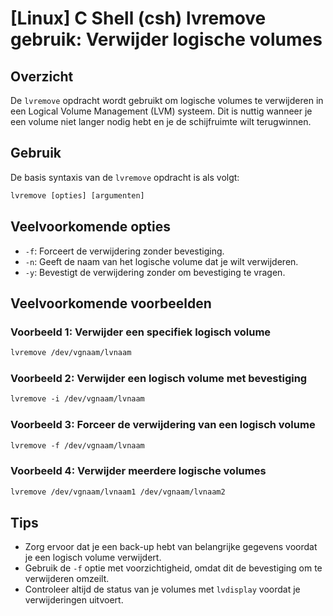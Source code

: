 # [Linux] C Shell (csh) lvremove gebruik: Verwijder logische volumes

## Overzicht
De `lvremove` opdracht wordt gebruikt om logische volumes te verwijderen in een Logical Volume Management (LVM) systeem. Dit is nuttig wanneer je een volume niet langer nodig hebt en je de schijfruimte wilt terugwinnen.

## Gebruik
De basis syntaxis van de `lvremove` opdracht is als volgt:

```csh
lvremove [opties] [argumenten]
```

## Veelvoorkomende opties
- `-f`: Forceert de verwijdering zonder bevestiging.
- `-n`: Geeft de naam van het logische volume dat je wilt verwijderen.
- `-y`: Bevestigt de verwijdering zonder om bevestiging te vragen.

## Veelvoorkomende voorbeelden

### Voorbeeld 1: Verwijder een specifiek logisch volume
```csh
lvremove /dev/vgnaam/lvnaam
```

### Voorbeeld 2: Verwijder een logisch volume met bevestiging
```csh
lvremove -i /dev/vgnaam/lvnaam
```

### Voorbeeld 3: Forceer de verwijdering van een logisch volume
```csh
lvremove -f /dev/vgnaam/lvnaam
```

### Voorbeeld 4: Verwijder meerdere logische volumes
```csh
lvremove /dev/vgnaam/lvnaam1 /dev/vgnaam/lvnaam2
```

## Tips
- Zorg ervoor dat je een back-up hebt van belangrijke gegevens voordat je een logisch volume verwijdert.
- Gebruik de `-f` optie met voorzichtigheid, omdat dit de bevestiging om te verwijderen omzeilt.
- Controleer altijd de status van je volumes met `lvdisplay` voordat je verwijderingen uitvoert.